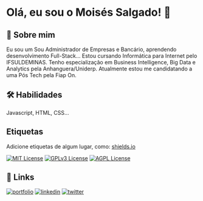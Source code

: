 
# Olá, eu sou o Moisés Salgado! 👋


## 🚀 Sobre mim
Eu sou um Sou Administrador de Empresas e Bancário, aprendendo desenvolvimento Full-Stack...
Estou cursando Informática para Internet pelo IFSULDEMINAS.
Tenho especialização em Business Intelligence, Big Data e Analytics pela Anhanguera/Uniderp.
Atualmente estou me candidatando a uma Pós Tech pela Fiap On.


## 🛠 Habilidades
Javascript, HTML, CSS...


## Etiquetas

Adicione etiquetas de algum lugar, como: [shields.io](https://shields.io/)

[![MIT License](https://img.shields.io/badge/License-MIT-green.svg)](https://choosealicense.com/licenses/mit/)
[![GPLv3 License](https://img.shields.io/badge/License-GPL%20v3-yellow.svg)](https://opensource.org/licenses/)
[![AGPL License](https://img.shields.io/badge/license-AGPL-blue.svg)](http://www.gnu.org/licenses/agpl-3.0)


## 🔗 Links
[![portfolio](https://img.shields.io/badge/my_portfolio-000?style=for-the-badge&logo=ko-fi&logoColor=white)](https://katherineoelsner.com/)
[![linkedin](https://img.shields.io/badge/linkedin-0A66C2?style=for-the-badge&logo=linkedin&logoColor=white)](https://www.linkedin.com/)
[![twitter](https://img.shields.io/badge/twitter-1DA1F2?style=for-the-badge&logo=twitter&logoColor=white)](https://twitter.com/)


